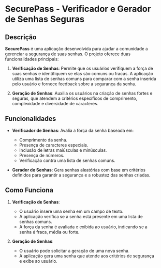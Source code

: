 # SecurePass - Verificador e Gerador de Senhas Seguras

## Descrição

**SecurePass** é uma aplicação desenvolvida para ajudar a comunidade a gerenciar a segurança de suas senhas. O projeto oferece duas funcionalidades principais:

1. **Verificação de Senhas**: Permite que os usuários verifiquem a força de suas senhas e identifiquem se elas são comuns ou fracas. A aplicação utiliza uma lista de senhas comuns para comparar com a senha inserida pelo usuário e fornece feedback sobre a segurança da senha.

2. **Geração de Senhas**: Auxilia os usuários na criação de senhas fortes e seguras, que atendem a critérios específicos de comprimento, complexidade e diversidade de caracteres. 

## Funcionalidades

- **Verificador de Senhas**: Avalia a força da senha baseada em:
  - Comprimento da senha.
  - Presença de caracteres especiais.
  - Inclusão de letras maiúsculas e minúsculas.
  - Presença de números.
  - Verificação contra uma lista de senhas comuns.

- **Gerador de Senhas**: Gera senhas aleatórias com base em critérios definidos para garantir a segurança e a robustez das senhas criadas.

## Como Funciona

1. **Verificação de Senhas**:
   - O usuário insere uma senha em um campo de texto.
   - A aplicação verifica se a senha está presente em uma lista de senhas comuns.
   - A força da senha é avaliada e exibida ao usuário, indicando se a senha é fraca, média ou forte.

2. **Geração de Senhas**:
   - O usuário pode solicitar a geração de uma nova senha.
   - A aplicação gera uma senha que atende aos critérios de segurança e exibe ao usuário.

